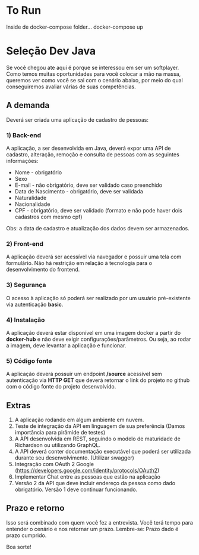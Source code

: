 # To Run
Inside de docker-compose folder...
docker-compose up

# Seleção Dev Java
Se você chegou ate aqui é porque se interessou em ser um softplayer. 
Como temos muitas oportunidades para você colocar a mão na massa, queremos ver como você se sai com o cenário abaixo, por meio do qual conseguiremos avaliar várias de suas competências.

## A demanda
Deverá ser criada uma aplicação de cadastro de pessoas:

###  1) Back-end
A aplicação, a ser desenvolvida em Java, deverá expor uma API de cadastro, alteração, remoção e consulta de pessoas com as seguintes informações: 
 - Nome - obrigatório
 - Sexo
 - E-mail - não obrigatório, deve ser validado caso preenchido
 - Data de Nascimento - obrigatório, deve ser validada
 - Naturalidade
 - Nacionalidade
 - CPF - obrigatório, deve ser validado (formato e não pode haver dois cadastros com mesmo cpf)

Obs: a data de cadastro e atualização dos dados devem ser armazenados.

### 2) Front-end
A aplicação deverá ser acessível via navegador e possuir uma tela com formulário.
Não há restrição em relação à tecnologia para o desenvolvimento do frontend.

### 3) Segurança
O acesso à aplicação só poderá ser realizado por um usuário pré-existente via autenticação **basic**.

### 4) Instalação
A aplicação deverá estar disponível em uma imagem docker a partir do **docker-hub** e não deve exigir configurações/parâmetros. Ou seja, ao rodar a imagem, deve levantar a aplicação e funcionar.

### 5) Código fonte
A aplicação deverá possuir um endpoint **/source** acessível sem autenticação via **HTTP GET** que deverá retornar o link do projeto no github com o código fonte do projeto desenvolvido.

## Extras
1) A aplicação rodando em algum ambiente em nuvem.
2) Teste de integração da API em linguagem de sua preferência (Damos importância para pirâmide de testes)
3) A API desenvolvida em REST, seguindo o modelo de maturidade de Richardson ou utilizando GraphQL.
4) A API deverá conter documentação executável que poderá ser utilizada durante seu desenvolvimento. (Utilizar swagger)
5) Integração com OAuth 2 Google (https://developers.google.com/identity/protocols/OAuth2)
6) Implementar Chat entre as pessoas que estão na aplicação
7) Versão 2 da API que deve incluir endereço da pessoa como dado obrigatório. Versão 1 deve continuar funcionando. 

## Prazo e retorno
Isso será combinado com quem você fez a entrevista. Você terá tempo para entender o cenário e nos retornar um prazo.
Lembre-se: Prazo dado é prazo cumprido.

Boa sorte!
